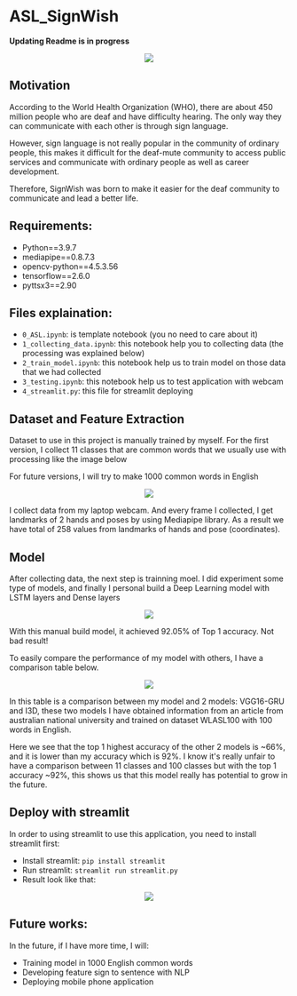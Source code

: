 # ASL_SignWish 
**Updating Readme is in progress**

<p align="center">
  <img src="https://user-images.githubusercontent.com/87942072/138586745-50618668-598b-425b-9348-8d2819c86692.png" />
</p>


## Motivation
According to the World Health Organization (WHO), there are about 450 million people who are deaf and have difficulty hearing. The only way they can communicate with each other is through sign language.

However, sign language is not really popular in the community of ordinary people, this makes it difficult for the deaf-mute community to access public services and communicate with ordinary people as well as career development.

Therefore, SignWish was born to make it easier for the deaf community to communicate and lead a better life.

## Requirements:
- Python==3.9.7
- mediapipe==0.8.7.3
- opencv-python==4.5.3.56
- tensorflow==2.6.0
- pyttsx3==2.90

## Files explaination:
- `0_ASL.ipynb`: is template notebook (you no need to care about it)
- `1_collecting_data.ipynb`: this notebook help you to collecting data (the processing was explained below)
- `2_train_model.ipynb`: this notebook help us to train model on those data that we had collected
- `3_testing.ipynb`: this notebook help us to test application with webcam
- `4_streamlit.py`: this file for streamlit deploying

## Dataset and Feature Extraction

Dataset to use in this project is manually trained by myself. For the first version, I collect 11 classes that are common words that we usually use with processing like the image below

For future versions, I will try to make 1000 common words in English

<p align="center">
  <img src="https://user-images.githubusercontent.com/87942072/138586643-b8d67cb1-fe5c-42d2-a5ab-5d14d7af8578.png" />
</p>

I collect data from my laptop webcam. And every frame I collected, I get landmarks of 2 hands and poses by using Mediapipe library. As a result we have total of 258 values from landmarks of hands and pose (coordinates).

## Model

After collecting data, the next step is trainning moel. I did experiment some type of models, and finally I personal build a Deep Learning model with LSTM layers and Dense layers

<p align="center">
  <img src="https://user-images.githubusercontent.com/87942072/139185931-94500e97-c92a-48b8-8ecb-ecc6afed7d51.png" />
</p>

With this manual build model, it achieved 92.05% of Top 1 accuracy. Not bad result!

To easily compare the performance of my model with others, I have a comparison table below.

<p align="center">
  <img src="https://user-images.githubusercontent.com/87942072/139209235-2d5d453f-8e43-4bb5-99ae-4e53cbee11c5.png" />
</p>

In this table is a comparison between my model and 2 models: VGG16-GRU and I3D, these two models I have obtained information from an article from australian national university and trained on dataset WLASL100 with 100 words in English.

Here we see that the top 1 highest accuracy of the other 2 models is ~66%, and it is lower than my accuracy which is 92%. I know it's really unfair to have a comparison between 11 classes and 100 classes but with the top 1 accuracy ~92%, this shows us that this model really has potential to grow in the future.

## Deploy with streamlit
In order to using streamlit to use this application, you need to install streamlit first:
- Install streamlit: `pip install streamlit`
- Run streamlit: `streamlit run streamlit.py`
- Result look like that:

<p align="center">
  <img src="https://user-images.githubusercontent.com/87942072/139210018-8463ec00-f20b-4045-912f-efa4f94132f2.png" />
</p>

## Future works:
In the future, if I have more time, I will:
- Training model in 1000 English common words
- Developing feature sign to sentence with NLP
- Deploying mobile phone application




